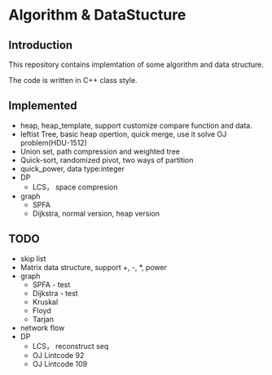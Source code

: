 # Algorithm & DataStucture

## Introduction

This repository contains implemtation of some algorithm and data structure.

The code is written in C++ class style.

## Implemented

* heap, heap_template, support customize compare function and data.
* leftist Tree, basic heap opertion, quick merge, use it solve OJ problem(HDU-1512)
* Union set, path compression and weighted tree
* Quick-sort, randomized pivot, two ways of partition
* quick_power, data type:integer
* DP
	* LCS， space compresion
* graph
	* SPFA
	* Dijkstra, normal version, heap version

## TODO
* skip list
* Matrix data structure, support +, -, *, power
* graph
	* SPFA  - test
	* Dijkstra - test
	* Kruskal
	* Floyd
	* Tarjan
* network flow
* DP
	* LCS， reconstruct seq
	* OJ Lintcode 92
	* OJ Lintcode 109  
